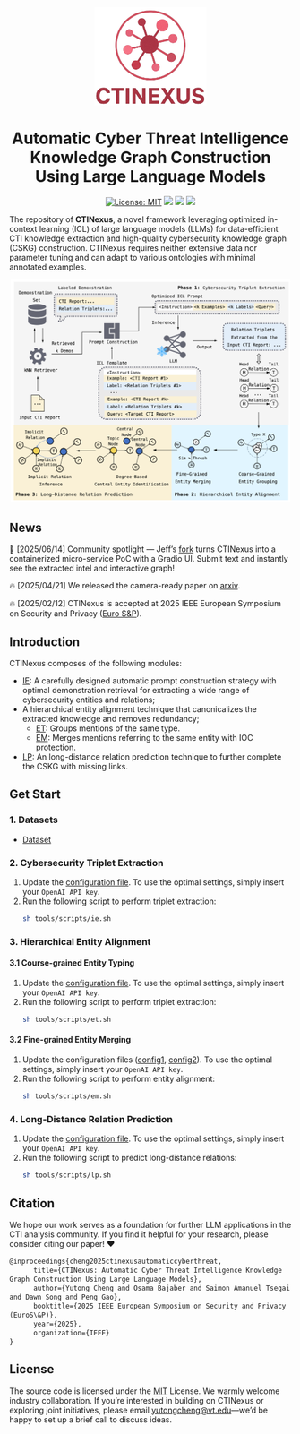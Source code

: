 <!-- # <p align=center>`CTINEXUS: Automatic Cyber Threat Intelligence Knowledge Graph Construction Using Large Language Models`</p>omit in toc -->
<div align="center">
  <img src="assets/logo!.png" alt="Logo" width="200">
  <h1 align="center">Automatic Cyber Threat Intelligence Knowledge Graph Construction Using Large Language Models</h1>
</div>

<p align="center">
  <a href="https://opensource.org/licenses/MIT"><img src="https://img.shields.io/badge/License-MIT-lavender.svg" alt="License: MIT"></a>
  <a href='https://github.com/peng-gao-lab/CTINexus'><img src='https://img.shields.io/badge/Project-Github-pink'></a>
  <a href='https://arxiv.org/abs/2410.21060'><img src='https://img.shields.io/badge/Paper-Arxiv-crimson'></a>  
  <a href='https://ctinexus.github.io/' target='_blank'><img src='https://img.shields.io/badge/Project-Blog-turquoise'></a>
</p>

The repository of **CTINexus**, a novel framework leveraging optimized in-context learning (ICL) of large language models (LLMs) for data-efficient CTI knowledge extraction and high-quality cybersecurity knowledge graph (CSKG) construction. CTINexus requires neither extensive data nor parameter tuning and can adapt to various ontologies with minimal annotated examples.
<p align="center">
  <img src="assets/overview.png" alt="framework" width="500"/>
</p>



## News
🌟 [2025/06/14] Community spotlight — Jeff’s [fork](https://github.com/eljeffeg/CTINexus) turns CTINexus into a containerized micro-service PoC with a Gradio UI. Submit text and instantly see the extracted intel and interactive graph!

🔥 [2025/04/21] We released the camera-ready paper on [arxiv](https://arxiv.org/pdf/2410.21060). 

🔥 [2025/02/12] CTINexus is accepted at 2025 IEEE European Symposium on Security and Privacy ([Euro S&P](https://eurosp2025.ieee-security.org/index.html)).


## Introduction
CTINexus composes of the following modules: 
* [IE](IE): A carefully designed automatic prompt construction strategy with optimal demonstration retrieval for extracting a wide range of cybersecurity entities and relations;
* A hierarchical entity alignment technique that canonicalizes the extracted knowledge and removes redundancy; 
   * [ET](ET): Groups mentions of the same type.
   * [EM](EM): Merges mentions referring to the same entity with IOC protection.
* [LP](LP): An long-distance relation prediction technique to further complete the CSKG with missing links.



## Get Start

### 1. Datasets

* [Dataset](https://github.com/peng-gao-lab/CTINexus/tree/main/data)

### 2. Cybersecurity Triplet Extraction
1. Update the [configuration file](IE/config/example.yaml). To use the optimal settings, simply insert your `OpenAI API key`.
2. Run the following script to perform triplet extraction:
   ```bash
   sh tools/scripts/ie.sh
   ```

### 3. Hierarchical Entity Alignment
#### 3.1 Course-grained Entity Typing
1. Update the [configuration file](ET/config/example.yaml). To use the optimal settings, simply insert your `OpenAI API key`.
2. Run the following script to perform triplet extraction:
   ```bash
   sh tools/scripts/et.sh
   ```

#### 3.2 Fine-grained Entity Merging
1. Update the configuration files ([config1](EM/config/example.yaml), [config2](EM/postprocess/config/example.yaml)). To use the optimal settings, simply insert your `OpenAI API key`.
2. Run the following script to perform entity alignment:
   ```bash
   sh tools/scripts/em.sh
   ```

### 4. Long-Distance Relation Prediction
1. Update the [configuration file](LP/config/example.yaml). To use the optimal settings, simply insert your `OpenAI API key`.
2. Run the following script to predict long-distance relations:
   ```bash
   sh tools/scripts/lp.sh
   ```


## Citation
We hope our work serves as a foundation for further LLM applications in the CTI analysis community. If you find it helpful for your research, please consider citing our paper! ❤️
```
@inproceedings{cheng2025ctinexusautomaticcyberthreat,
      title={CTINexus: Automatic Cyber Threat Intelligence Knowledge Graph Construction Using Large Language Models}, 
      author={Yutong Cheng and Osama Bajaber and Saimon Amanuel Tsegai and Dawn Song and Peng Gao},
      booktitle={2025 IEEE European Symposium on Security and Privacy (EuroS\&P)},
      year={2025},
      organization={IEEE}
}
```

## License
The source code is licensed under the [MIT](LICENSE.txt) License. 
We warmly welcome industry collaboration. If you’re interested in building on CTINexus or exploring joint initiatives, please email yutongcheng@vt.edu—we’d be happy to set up a brief call to discuss ideas.